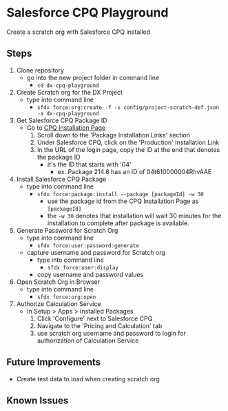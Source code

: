 # Salesforce CPQ Playground

Create a scratch org with Salesforce CPQ installed

## Steps

1. Clone repository
    - go into the new project folder in command line
        - `cd dx-cpq-playground`
2. Create Scratch org for the DX Project
    - type into command line
        - `sfdx force:org:create -f -s config/project-scratch-def.json -a dx-cpq-playground`
3. Get Salesforce CPQ Package ID
    - Go to [CPQ Installation Page](http://steelbrick2.force.com/InstallPremium)
        1. Scroll down to the 'Package Installation Links' section
        2. Under Salesforce CPQ, click on the 'Production' Installation Link
        3. In the URL of the login page, copy the ID at the end that denotes the package ID
            - it's the ID that starts with '04'
                - ex. Package 214.6 has an ID of 04t610000004RhvAAE
4. Install Salesforce CPQ Package
    - type into command line
        - `sfdx force:package:install --package [packageId] -w 30`
            - use the package id from the CPQ Installation Page as `[packageId]`
            - the `-w 30` denotes that installation will wait 30 minutes for the installation to complete after package is available.
5. Generate Password for Scratch Org
    - type into command line
        - `sfdx force:user:password:generate`
    - capture username and password for Scratch org
        - type into command line
            - `sfdx force:user:display`
        - copy username and password values
6. Open Scratch Org in Browser
    - type into command line
        - `sfdx force:org:open`
7. Authorize Calculation Service
    - In Setup > Apps > Installed Packages
        1. Click 'Configure' next to Salesforce CPQ
        2. Navigate to the 'Pricing and Calculation' tab
        3. use scratch org username and password to login for authorization of Calculation Service

## Future Improvements

- Create test data to load when creating scratch org

## Known Issues